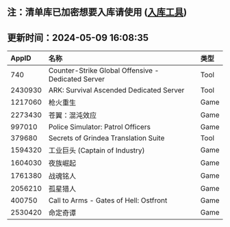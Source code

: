 ## 注：清单库已加密想要入库请使用 ([入库工具](https://github.com/BlankTMing/ManifestAutoUpdate/releases))

## 更新时间：2024-05-09 16:08:35
| AppID | 名称 | 类型  |
| :-------------------- | :----------------------------- | :----------- |
| 740 | Counter-Strike Global Offensive - Dedicated Server| Tool |
| 2430930 | ARK: Survival Ascended Dedicated Server| Tool |
| 1217060 | 枪火重生| Game |
| 2273430 | 苍翼：混沌效应| Game |
| 997010 | Police Simulator: Patrol Officers| Game |
| 379680 | Secrets of Grindea Translation Suite| Tool |
| 1594320 | 工业巨头 (Captain of Industry)| Game |
| 1604030 | 夜族崛起| Game |
| 1761380 | 战魂铭人| Game |
| 2056210 | 孤星猎人| Game |
| 400750 | Call to Arms - Gates of Hell: Ostfront| Game |
| 2530420 | 命定奇谭| Game |
